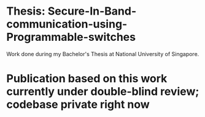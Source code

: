 # Thesis: Secure-In-Band-communication-using-Programmable-switches
Work done during my Bachelor's Thesis at National University of Singapore.

# Publication based on this work currently under double-blind review; codebase private right now
